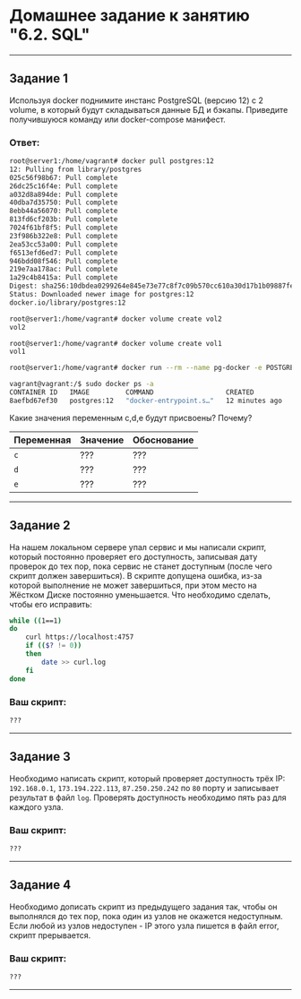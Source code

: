 # Домашнее задание к занятию "6.2. SQL"

------

## Задание 1

Используя docker поднимите инстанс PostgreSQL (версию 12) c 2 volume, в который будут складываться данные БД и бэкапы.
Приведите получившуюся команду или docker-compose манифест.

### Ответ:
```bash
root@server1:/home/vagrant# docker pull postgres:12
12: Pulling from library/postgres
025c56f98b67: Pull complete
26dc25c16f4e: Pull complete
a032d8a894de: Pull complete
40dba7d35750: Pull complete
8ebb44a56070: Pull complete
813fd6cf203b: Pull complete
7024f61bf8f5: Pull complete
23f986b322e8: Pull complete
2ea53cc53a00: Pull complete
f6513efd6ed7: Pull complete
946bdd08f546: Pull complete
219e7aa178ac: Pull complete
1a29c4b8415a: Pull complete
Digest: sha256:10dbdea0299264e845e73e77c8f7c09b570cc610a30d17b1b09887feecfcc575
Status: Downloaded newer image for postgres:12
docker.io/library/postgres:12
```
```bash
root@server1:/home/vagrant# docker volume create vol2
vol2
```
```bash
root@server1:/home/vagrant# docker volume create vol1
vol1
```
```bash
root@server1:/home/vagrant# docker run --rm --name pg-docker -e POSTGRES_PASSWORD=postgres -ti -p 5432:5432 -v vol1:/var/lib/postgresql/data -v vol2:/var/lib/postgresql postgres:12
```
```bash
vagrant@vagrant:/$ sudo docker ps -a
CONTAINER ID   IMAGE         COMMAND                  CREATED          STATUS          PORTS                                       NAMES
8aefbd67ef30   postgres:12   "docker-entrypoint.s…"   12 minutes ago   Up 12 minutes   0.0.0.0:5432->5432/tcp, :::5432->5432/tcp   pg-docker
```

Какие значения переменным c,d,e будут присвоены? Почему?

| Переменная  | Значение | Обоснование |
| ------------- | ------------- | ------------- |
| `c`  | ???  | ??? |
| `d`  | ???  | ??? |
| `e`  | ???  | ??? |

----

## Задание 2

На нашем локальном сервере упал сервис и мы написали скрипт, который постоянно проверяет его доступность, записывая дату проверок до тех пор, пока сервис не станет доступным (после чего скрипт должен завершиться). В скрипте допущена ошибка, из-за которой выполнение не может завершиться, при этом место на Жёстком Диске постоянно уменьшается. Что необходимо сделать, чтобы его исправить:
```bash
while ((1==1)
do
	curl https://localhost:4757
	if (($? != 0))
	then
		date >> curl.log
	fi
done
```

### Ваш скрипт:
```bash
???
```

---

## Задание 3

Необходимо написать скрипт, который проверяет доступность трёх IP: `192.168.0.1`, `173.194.222.113`, `87.250.250.242` по `80` порту и записывает результат в файл `log`. Проверять доступность необходимо пять раз для каждого узла.

### Ваш скрипт:
```bash
???
```

---
## Задание 4

Необходимо дописать скрипт из предыдущего задания так, чтобы он выполнялся до тех пор, пока один из узлов не окажется недоступным. Если любой из узлов недоступен - IP этого узла пишется в файл error, скрипт прерывается.

### Ваш скрипт:
```bash
???
```

---
